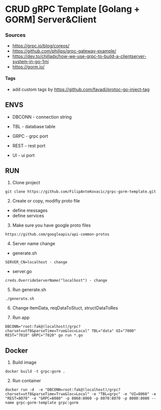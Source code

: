 # CRUD gRPC Template [Golang + GORM] Server&Client

### Sources
- https://grpc.io/blog/coreos/
- https://github.com/philips/grpc-gateway-example/
- https://dev.to/chilladx/how-we-use-grpc-to-build-a-clientserver-system-in-go-1mi
- https://gorm.io/

#### Tags
- add custom tags by https://github.com/favadi/protoc-go-inject-tag

## ENVS

- DBCONN    - connection string
- TBL       - database table

- GRPC      - grpc port
- REST      - rest port
- UI        - ui port
 
## RUN 

1. Clone project

```
git clone https://github.com/FilipAnteKovacic/grpc-gorm-template.git
```

2. Create or copy, modifiy proto file

- define messages
- define services

3. Make sure you have google proto files

```
https://github.com/googleapis/api-common-protos
```

4. Server name change

- generate.sh
```
SERVER_CN=localhost - change
```

- server.go
```
creds.OverrideServerName("localhost") - change
```

5. Run generate.sh

```
./generate.sh
```

6. Change itemData, reqDataToStuct, structDataToRes

7. Run app

```
DBCONN="root:fak@(localhost)/grpc?charset=utf8&parseTime=True&loc=Local" TBL="data" UI="7000" REST="7010" GRPC="7020" go run *.go
```

## Docker

1. Build image

```
docker build -t grpc:gorm .
```

2. Run container

```
docker run -d  -e "DBCONN=root:fak@(localhost)/grpc?charset=utf8&parseTime=True&loc=Local" -e "TBL=grpc" -e "UI=8060" -e "REST=8070" -e "GRPC=8080" -p 8060:8060 -p 8070:8070 -p 8080:8080 --name grpc-gorm-template grpc:gorm
```
